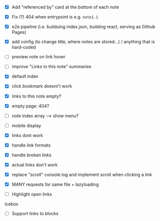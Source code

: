 - [x] Add "referenced by" card at the bottom of each note
- [x] Fix (?) 404 when entrypoint is e.g. `note1.1`
- [x] e2e pipeline (i.e. builduing index.json, building react, serving as Github Pages)
- [x] add config (to change title, where notes are stored...) / anything that is hard-coded
- [ ] preview note on link hover
- [ ] improve "Links to this note" summaries
- [x] default index
- [x] click bookmark doesnt't work
- [x] links to this note empty?
- [x] empty page: 404?
- [ ] note index array --> show menu?
- [ ] mobile display
- [x] links dont work
- [x] handle link formats
- [x] handle broken links
- [x] actual links don't work
- [x] replace "scroll" console.log and implement scroll when clicking a link
- [x] MANY requests for same file + lazyloading
- [ ] Highlight open links


Icebox
- [ ] Support links to blocks
